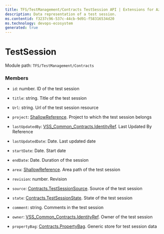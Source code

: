 ```yaml
---
title: TFS/TestManagement/Contracts TestSession API | Extensions for Azure DevOps Services
description: Data representation of a test session.
ms.contentid: f3237c96-537c-44cb-9d91-f58316534d20
ms.technology: devops-ecosystem
generated: true
---
```


# TestSession

Module path: `TFS/TestManagement/Contracts`

### Members

- `id`: number. ID of the test session

- `title`: string. Title of the test session

- `Url`: string. Url of the test session resource

- `project`: [ShallowReference](../../../TFS/TestManagement/Contracts/ShallowReference.md). Project to which the test session belongs

- `lastUpdatedBy`: [VSS_Common_Contracts.IdentityRef](../../../VSS/WebApi/Contracts/IdentityRef.md). Last Updated By Reference

- `lastUpdatedDate`: Date. Last updated date

- `startDate`: Date. Start date

- `endDate`: Date. Duration of the session

- `area`: [ShallowReference](../../../TFS/TestManagement/Contracts/ShallowReference.md). Area path of the test session

- `revision`: number. Revision

- `source`: [Contracts.TestSessionSource](../../../TFS/TestManagement/Contracts/TestSessionSource.md). Source of the test session

- `state`: [Contracts.TestSessionState](../../../TFS/TestManagement/Contracts/TestSessionState.md). State of the test session

- `comment`: string. Comments in the test session

- `owner`: [VSS_Common_Contracts.IdentityRef](../../../VSS/WebApi/Contracts/IdentityRef.md). Owner of the test session

- `propertyBag`: [Contracts.PropertyBag](../../../TFS/TestManagement/Contracts/PropertyBag.md). Generic store for test session data
